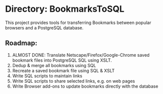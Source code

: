 # Directory: BookmarksToSQL

This project provides tools for transferring Bookmarks
between popular browsers and a PostgreSQL database.

## Roadmap:

1. ALMOST DONE: Translate Netscape/Firefox/Google-Chrome saved bookmark files into PostgreSQL SQL using XSLT.
2. Dedup & merge all bookmarks using SQL
3. Recreate a saved bookmark file using SQL & XSLT
4. Write SQL scripts to maintain links
5. Write SQL scripts to share selected links, e.g. on web pages
6. Write Browser add-ons to update bookmarks directly with the database
